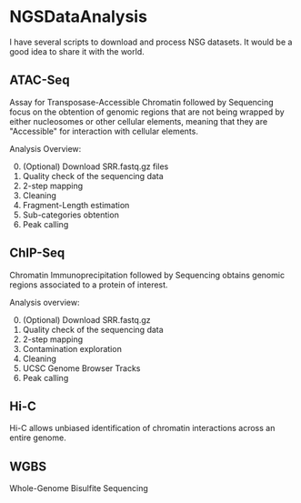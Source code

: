 # NGSDataAnalysis
I have several scripts to download and process NSG datasets. It would be a good idea to share it with the world.

ATAC-Seq
--------
Assay for Transposase-Accessible Chromatin followed by Sequencing focus on the obtention of genomic regions that are not being wrapped by either nucleosomes or other cellular elements, meaning that they are "Accessible" for interaction with cellular elements.

Analysis  Overview:

0. (Optional) Download SRR.fastq.gz files
1. Quality check of the sequencing data
2. 2-step mapping
3. Cleaning
4. Fragment-Length estimation
5. Sub-categories obtention
6. Peak calling

ChIP-Seq
--------
Chromatin Immunoprecipitation followed by Sequencing obtains genomic regions associated to a protein of interest.

Analysis overview:

0. (Optional) Download SRR.fastq.gz
1. Quality check of the sequencing data
2. 2-step mapping
3. Contamination exploration
4. Cleaning
5. UCSC Genome Browser Tracks
6. Peak calling

Hi-C
----
Hi-C allows unbiased identification of chromatin interactions across an entire genome.

WGBS
----
Whole-Genome Bisulfite Sequencing
